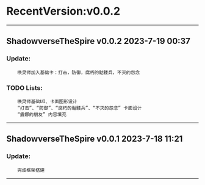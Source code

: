 # RecentVersion:v0.0.2


------------------------------------------------------------------------------------------------------------------------

## ShadowverseTheSpire v0.0.2 2023-7-19 00:37
### Update:
        唤灵师加入基础卡：打击，防御，腐朽的骷髅兵，不灭的怨念

### TODO Lists:
        唤灵师基础UI、卡面图形设计
        “打击”、“防御”、“腐朽的骷髅兵”、“不灭的怨念” 卡面设计
        “露娜的朋友” 内容填充

------------------------------------------------------------------------------------------------------------------------

## ShadowverseTheSpire v0.0.1 2023-7-18 11:21
### Update:
        完成框架搭建

------------------------------------------------------------------------------------------------------------------------
